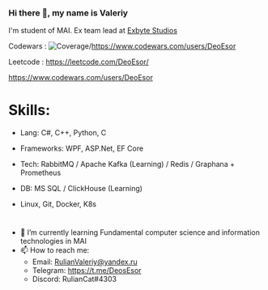 ### Hi there 👋, my name is Valeriy
I'm student of MAI. Ex team lead at [Exbyte Studios](https://vk.com/exbytestudios)

Codewars : <img alt="Coverage" src="https://www.codewars.com/users/DeoEsor/badges/large">/https://www.codewars.com/users/DeoEsor

Leetcode : https://leetcode.com/DeoEsor/

https://www.codewars.com/users/DeoEsor


# Skills:  
- Lang: C#, C++, Python, C

- Frameworks: WPF, ASP.Net, EF Core
- Tech: RabbitMQ / Apache Kafka (Learning) / Redis / Graphana + Prometheus
- DB: MS SQL / ClickHouse (Learning)
- Linux, Git, Docker, K8s

# 

- 🌱 I’m currently learning Fundamental computer science and information technologies in MAI
- 📫 How to reach me: 
   - Email: RulianValeriy@yandex.ru
   - Telegram: https://t.me/DeosEsor
   - Discord: RulianCat#4303
